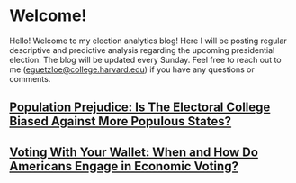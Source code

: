 # Welcome!

Hello! Welcome to my election analytics blog! Here I will be posting regular descriptive and predictive analysis regarding the upcoming presidential election. The blog will be updated every Sunday. Feel free to reach out to me (eguetzloe@college.harvard.edu) if you have any questions or comments.

## [Population Prejudice: Is The Electoral College Biased Against More Populous States?](posts/01-blog.md)

## [Voting With Your Wallet: When and How Do Americans Engage in Economic Voting?](posts/02-blog.md)
